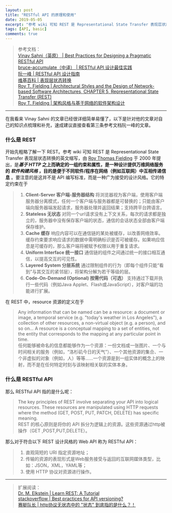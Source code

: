 ```yaml
---
layout: post
title: "RESTful API 的原理和使用"
date: 2019-05-05
excerpt: "参考 wiki 可知 REST 是 Representational State Transfer 表现层状态转换的英文缩写，由 Roy Thomas Fielding于 2000 年提出，是基于 HTTP 之上而确定的一组约束和属性，是一种设计提供万维网络服务的软件构建风格。"
tags: [API, basic]
comments: true
---
```


> 参考文档：  
> [Vinay Sahni（英原） | Best Practices for Designing a Pragmatic RESTful API](https://www.vinaysahni.com/best-practices-for-a-pragmatic-restful-api)  
> [bruce-accumulate（中译） | RESTful API 设计最佳实践](http://blog.jobbole.com/41233/)  
> [阮一峰 | RESTful API 设计指南](http://www.ruanyifeng.com/blog/2014/05/restful_api.html)  
> [维基百科 | 表现层状态转换](https://zh.wikipedia.org/wiki/表现层状态转换)  
> [Roy T. Fielding | Architectural Styles and
the Design of Network-based Software Architectures, CHAPTER 5, Representational State Transfer (REST) ](https://www.ics.uci.edu/~fielding/pubs/dissertation/rest_arch_style.htm)  
> [Roy T. Fielding | 架构风格与基于网络的软件架构设计](https://www.infoq.cn/article/dissertation-rest-cn)  

---

在我看来 Vinay Sahni 的文章已经很详细简单易懂了，以下是针对他的文章对自己的知识点梳理和补充，速成建议直接查看第三条参考文档阮一峰的文章。

### 什么是 REST
开始先粗略了解一下 REST。参考 wiki 可知 REST 是 Representational State Transfer 表现层状态转换的英文缩写，由 [Roy Thomas Fielding](https://www.ics.uci.edu/~fielding/) 于 2000 年提出，是***基于 HTTP*  之上而确定的一组约束和属性，是一种设计提供万维网络服务的 *软件构建风格* ，目的是便于不同软件/程序在网络（例如互联网）中互相传递信息**  。要注意的是这并不是 API 编写标准，而是一种广为接受的设计风格。它的特定约束在于

> 1. **Client-Server 客户端-服务器结构**
将浏览器视为客户端，使用客户端服务器分离模式，任何一个客户端与服务器都是可替换的；只能由客户端向服务器端发起请求，服务器处理并返回结果；支持跨平台跨语言。
> 2. **Stateless 无状态**
对同一个url请求没有上下文关系，每次的请求都是独立的，服务器中没有保存客户端的状态，通信的会话状态全部由客户端保存维护。
> 3. **Cache 缓存**
响应内容可以在通信链的某处被缓存，以改善网络效率。缓存约束要求响应请求的数据中需明确标识是否可被缓存。如果响应信息是可缓存的，那么客户端将被赋予权限以用于重复请求。
> 4. **Uniform Interface 统一接口**
通信链的组件之间通过统一的接口相互通信，以提高交互的可见性。
> 5. **Layered System 分层系统**
通过限制组件的行为（即每个组件只能“看到”与其交互的紧邻层），将架构分解为若干等级的层。
> 6. **Code-On-Demand (Optional) 按需代码（可选）**
支持通过下载并执行一些代码（例如Java Applet、Flash或JavaScript），对客户端的功能进行扩展。

在 REST 中，resource 资源的定义在于
> Any information that can be named can be a resource: a document or image, a temporal service (e.g. "today's weather in Los Angeles"), a collection of other resources, a non-virtual object (e.g. a person), and so on... A resource is a conceptual mapping to a set of entities, not the entity that corresponds to the mapping at any particular point in time.  
> 任何能够被命名的信息都能够作为一个资源：一份文档或一张图片、一个与时间相关的服务（例如，“洛杉矶今日的天气”）、一个其他资源的集合、一个非虚拟的对象（例如，人）等等......一个资源是到一组实体的概念上的映射，而不是在任何特定时刻与该映射相关联的实体本身。  

### 什么是 RESTful API
那么 RESTful API 指的是什么呢：
> The key principles of REST involve separating your API into logical resources. These resources are manipulated using HTTP requests where the method (GET, POST, PUT, PATCH, DELETE) has specific meaning.  
> REST 的核心原则是将你的 API 拆分为逻辑上的资源。这些资源通过http被操作（GET ,POST,PUT,DELETE）。

那么对于符合以下 REST 设计风格的 Web API 称为 RESTful API：

>  1. 直观简短的 URI 指定资源地址；
>  2. 传输的资源的表现形式是Web服务接受与返回的互联网媒体类型，比如：JSON，XML，YAML等；
>  3. 使用 HTTP 协议对资源进行操作。

---

>    扩展阅读：  
> [ Dr. M. Elkstein | Learn REST: A Tutorial](http://rest.elkstein.org/2008/02/what-is-rest.html)   
> [stackoverflow | Best practices for API versioning?](https://stackoverflow.com/questions/389169/best-practices-for-API-versioning)   
> [赛艇队长 | http协议无状态中的 "状态" 到底指的是什么？！](https://www.cnblogs.com/bellkosmos/p/5237146.html)
